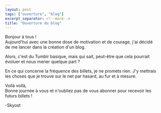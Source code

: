 ```yaml
---
layout: post
tags: ["ouverture", "blog"]
excerpt_separator: <!--more-->
title: "Ouverture du blog"
---
```


Bonjour à tous !<br />
Aujourd'hui avec une bonne dose de motivation et de courage, j'ai décidé de me lancer dans la création d'un blog.

Alors, c'est du Tumblr basique, mais qui sait, peut-être que cela pourrait évoluer et nous mener quelque part ?

En ce qui concerne la fréquence des billets, je ne promets rien. J'y mettrais les choses que je trouve sur le net par hasard, au fur et à mesure.

Voilà voilà,<br />
Bonne journée à vous et n'oubliez pas de vous abonner pour recevoir les futurs billets !

-Skyost

